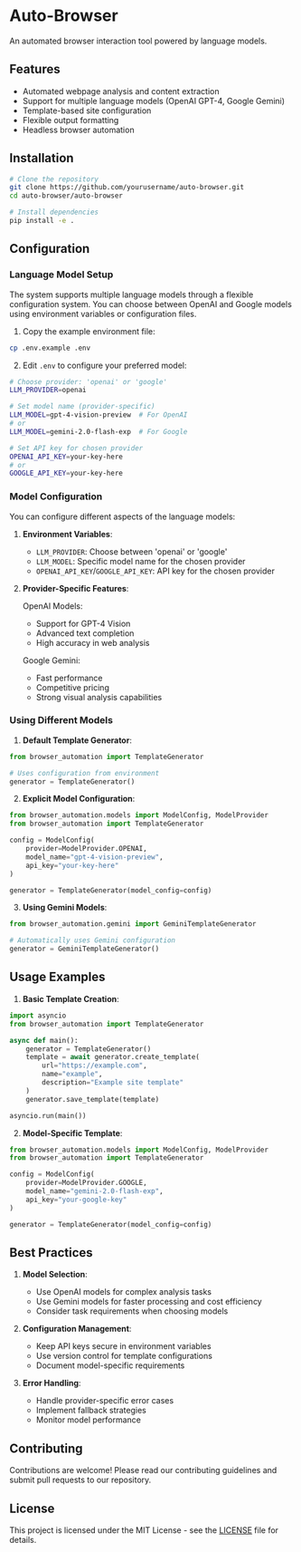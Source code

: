 # Auto-Browser

An automated browser interaction tool powered by language models.

## Features

- Automated webpage analysis and content extraction
- Support for multiple language models (OpenAI GPT-4, Google Gemini)
- Template-based site configuration
- Flexible output formatting
- Headless browser automation

## Installation

```bash
# Clone the repository
git clone https://github.com/yourusername/auto-browser.git
cd auto-browser/auto-browser

# Install dependencies
pip install -e .
```

## Configuration

### Language Model Setup

The system supports multiple language models through a flexible configuration system. You can choose between OpenAI and Google models using environment variables or configuration files.

1. Copy the example environment file:
```bash
cp .env.example .env
```

2. Edit `.env` to configure your preferred model:

```bash
# Choose provider: 'openai' or 'google'
LLM_PROVIDER=openai

# Set model name (provider-specific)
LLM_MODEL=gpt-4-vision-preview  # For OpenAI
# or
LLM_MODEL=gemini-2.0-flash-exp  # For Google

# Set API key for chosen provider
OPENAI_API_KEY=your-key-here
# or
GOOGLE_API_KEY=your-key-here
```

### Model Configuration

You can configure different aspects of the language models:

1. **Environment Variables**:
   - `LLM_PROVIDER`: Choose between 'openai' or 'google'
   - `LLM_MODEL`: Specific model name for the chosen provider
   - `OPENAI_API_KEY`/`GOOGLE_API_KEY`: API key for the chosen provider

2. **Provider-Specific Features**:
   
   OpenAI Models:
   - Support for GPT-4 Vision
   - Advanced text completion
   - High accuracy in web analysis

   Google Gemini:
   - Fast performance
   - Competitive pricing
   - Strong visual analysis capabilities

### Using Different Models

1. **Default Template Generator**:
```python
from browser_automation import TemplateGenerator

# Uses configuration from environment
generator = TemplateGenerator()
```

2. **Explicit Model Configuration**:
```python
from browser_automation.models import ModelConfig, ModelProvider
from browser_automation import TemplateGenerator

config = ModelConfig(
    provider=ModelProvider.OPENAI,
    model_name="gpt-4-vision-preview",
    api_key="your-key-here"
)

generator = TemplateGenerator(model_config=config)
```

3. **Using Gemini Models**:
```python
from browser_automation.gemini import GeminiTemplateGenerator

# Automatically uses Gemini configuration
generator = GeminiTemplateGenerator()
```

## Usage Examples

1. **Basic Template Creation**:
```python
import asyncio
from browser_automation import TemplateGenerator

async def main():
    generator = TemplateGenerator()
    template = await generator.create_template(
        url="https://example.com",
        name="example",
        description="Example site template"
    )
    generator.save_template(template)

asyncio.run(main())
```

2. **Model-Specific Template**:
```python
from browser_automation.models import ModelConfig, ModelProvider
from browser_automation import TemplateGenerator

config = ModelConfig(
    provider=ModelProvider.GOOGLE,
    model_name="gemini-2.0-flash-exp",
    api_key="your-google-key"
)

generator = TemplateGenerator(model_config=config)
```

## Best Practices

1. **Model Selection**:
   - Use OpenAI models for complex analysis tasks
   - Use Gemini models for faster processing and cost efficiency
   - Consider task requirements when choosing models

2. **Configuration Management**:
   - Keep API keys secure in environment variables
   - Use version control for template configurations
   - Document model-specific requirements

3. **Error Handling**:
   - Handle provider-specific error cases
   - Implement fallback strategies
   - Monitor model performance

## Contributing

Contributions are welcome! Please read our contributing guidelines and submit pull requests to our repository.

## License

This project is licensed under the MIT License - see the [LICENSE](LICENSE) file for details.
